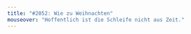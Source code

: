 ```yaml
---
title: "#2052: Wie zu Weihnachten"
mouseover: "Hoffentlich ist die Schleife nicht aus Zeit."
---
```


